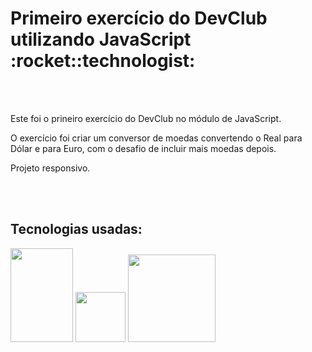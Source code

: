 <h1>Primeiro exercício do DevClub utilizando JavaScript :rocket::technologist:</h1><br><br>
<p>Este foi o prineiro exercício do DevClub no módulo de JavaScript. </p>
<p>O exercício foi criar um conversor de moedas convertendo o Real para Dólar e para Euro, com o desafio de incluir mais moedas depois.</p>
<p>Projeto responsivo.</p>
<br><br>
<h2>Tecnologias usadas:</h2>
<img src="https://img.shields.io/badge/HTML5-E34F26?style=flat&logo=html5&logoColor=white" height="150px" width="100px" />
<img src="https://img.shields.io/badge/CSS3-1572B6?style=for-the-badge&logo=css3&logoColor=white" height="80px" width="80px"/>
<img src="https://img.shields.io/badge/JavaScript-F7DF1E?style=flat&logo=javascript&logoColor=black" height="140px" width="140px"/>
